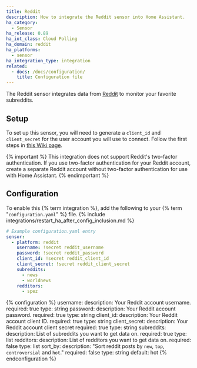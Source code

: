 ```yaml
---
title: Reddit
description: How to integrate the Reddit sensor into Home Assistant.
ha_category:
  - Sensor
ha_release: 0.89
ha_iot_class: Cloud Polling
ha_domain: reddit
ha_platforms:
  - sensor
ha_integration_type: integration
related:
  - docs: /docs/configuration/
    title: Configuration file
---
```


The Reddit sensor integrates data from [Reddit](https://reddit.com/) to monitor your favorite subreddits.

## Setup

To set up this sensor, you will need to generate a `client_id` and `client_secret` for the user account you will use to connect. Follow the first steps in [this Wiki page](https://github.com/reddit-archive/reddit/wiki/OAuth2-Quick-Start-Example).

{% important %}
This integration does not support Reddit's two-factor authentication. If you use two-factor authentication for your Reddit account, create a separate Reddit account without two-factor authentication for use with Home Assistant.
{% endimportant %}

## Configuration

To enable this {% term integration %}, add the following to your {% term "`configuration.yaml`" %} file.
{% include integrations/restart_ha_after_config_inclusion.md %}

```yaml
# Example configuration.yaml entry
sensor:
  - platform: reddit
    username: !secret reddit_username
    password: !secret reddit_password
    client_id: !secret reddit_client_id
    client_secret: !secret reddit_client_secret
    subreddits:
      - news
      - worldnews
    redditors:
      - spez
```

{% configuration %}
username:
  description: Your Reddit account username.
  required: true
  type: string
password:
  description: Your Reddit account password.
  required: true
  type: string
client_id:
  description: Your Reddit account client ID.
  required: true
  type: string
client_secret:
  description: Your Reddit account client secret
  required: true
  type: string
subreddits:
  description: List of subreddits you want to get data on.
  required: true
  type: list
redditors:
  description: List of redditors you want to get data on.
  required: false
  type: list
sort_by:
  description: "Sort reddit posts by `new`, `top`, `controversial` and `hot`."
  required: false
  type: string
  default: hot
{% endconfiguration %}
